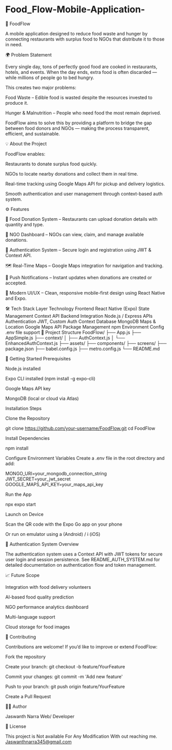 # Food_Flow-Mobile-Application-
🍱 FoodFlow

A mobile application designed to reduce food waste and hunger by connecting restaurants with surplus food to NGOs that distribute it to those in need.

🌍 Problem Statement

Every single day, tons of perfectly good food are cooked in restaurants, hotels, and events. When the day ends, extra food is often discarded — while millions of people go to bed hungry.

This creates two major problems:

Food Waste – Edible food is wasted despite the resources invested to produce it.

Hunger & Malnutrition – People who need food the most remain deprived.

FoodFlow aims to solve this by providing a platform to bridge the gap between food donors and NGOs — making the process transparent, efficient, and sustainable.

💡 About the Project

FoodFlow enables:

Restaurants to donate surplus food quickly.

NGOs to locate nearby donations and collect them in real time.

Real-time tracking using Google Maps API for pickup and delivery logistics.

Smooth authentication and user management through context-based auth system.

⚙️ Features

🍔 Food Donation System – Restaurants can upload donation details with quantity and type.

🏢 NGO Dashboard – NGOs can view, claim, and manage available donations.

🔐 Authentication System – Secure login and registration using JWT & Context API.

🗺️ Real-Time Maps – Google Maps integration for navigation and tracking.

💬 Push Notifications – Instant updates when donations are created or accepted.

🎨 Modern UI/UX – Clean, responsive mobile-first design using React Native and Expo.

🛠️ Tech Stack
Layer	Technology
Frontend	React Native (Expo)
State Management	Context API
Backend Integration	Node.js / Express APIs
Authentication	JWT, Custom Auth Context
Database	MongoDB
Maps & Location	Google Maps API
Package Management	npm
Environment Config	.env file support
📁 Project Structure
FoodFlow/
├── App.js
├── AppSimple.js
├── context/
│   ├── AuthContext.js
│   └── EnhancedAuthContext.js
├── assets/
├── components/
├── screens/
├── package.json
├── babel.config.js
├── metro.config.js
└── README.md

🚀 Getting Started
Prerequisites

Node.js installed

Expo CLI installed (npm install -g expo-cli)

Google Maps API key

MongoDB (local or cloud via Atlas)

Installation Steps

Clone the Repository

git clone https://github.com/your-username/FoodFlow.git
cd FoodFlow


Install Dependencies

npm install


Configure Environment Variables
Create a .env file in the root directory and add:

MONGO_URI=your_mongodb_connection_string
JWT_SECRET=your_jwt_secret
GOOGLE_MAPS_API_KEY=your_maps_api_key


Run the App

npx expo start


Launch on Device

Scan the QR code with the Expo Go app on your phone

Or run on emulator using a (Android) / i (iOS)

🧠 Authentication System Overview

The authentication system uses a Context API with JWT tokens for secure user login and session persistence.
See README_AUTH_SYSTEM.md
 for detailed documentation on authentication flow and token management.

📈 Future Scope

Integration with food delivery volunteers

AI-based food quality prediction

NGO performance analytics dashboard

Multi-language support

Cloud storage for food images

🤝 Contributing

Contributions are welcome!
If you’d like to improve or extend FoodFlow:

Fork the repository

Create your branch: git checkout -b feature/YourFeature

Commit your changes: git commit -m 'Add new feature'

Push to your branch: git push origin feature/YourFeature

Create a Pull Request

👨‍💻 Author

Jaswanth Narra
Web/ Developer

📜 License

This project is Not available For Any Modification With out reaching me.
Jaswanthnarra345@gmail.com
